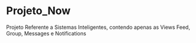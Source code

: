 # Projeto_Now
Projeto Referente a Sistemas Inteligentes, contendo apenas as Views Feed, Group, Messages e Notifications
